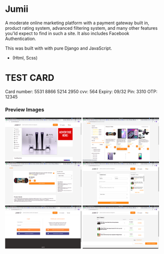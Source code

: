 # Jumii
A moderate online marketing platform with a payment gateway built in, product rating system, advanced filtering system, and many other features you'ld expect to find in such a site. It also includes Facebook Authentication.

This was built with with pure Django and JavaScript.
- (Html, Scss)


# TEST CARD
Card number: 5531 8866 5214 2950
cvv: 564
Expiry: 09/32
Pin: 3310
OTP: 12345

### Preview Images

<p float="middle">
  <img src="gh-images/2.png" width="49%" />
  <img src="gh-images/4.png" width="49%" />
  <img src="gh-images/5.png" width="49%" />
  <img src="gh-images/8.png" width="49%" />
  <img src="gh-images/9.png" width="49%" />
  <img src="gh-images/3.png" width="49%" />
</p>
